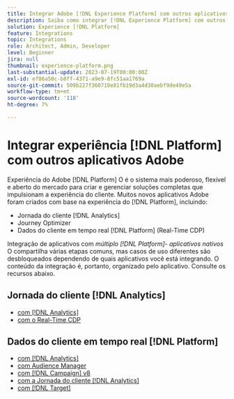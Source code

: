 ```yaml
---
title: Integrar Adobe [!DNL Experience Platform] com outros aplicativos Adobe
description: Saiba como integrar [!DNL Experience Platform] com outros aplicativos Adobe.
solution: Experience [!DNL Platform]
feature: Integrations
topic: Integrations
role: Architect, Admin, Developer
level: Beginner
jira: null
thumbnail: experience-platform.png
last-substantial-update: 2023-07-19T00:00:00Z
exl-id: ef86a50c-b8ff-4371-a9e9-8fc51aa1769a
source-git-commit: 509b227f360718e81fb19d3a4d30aebf9de49e5a
workflow-type: tm+mt
source-wordcount: '118'
ht-degree: 7%

---
```


# Integrar experiência [!DNL Platform] com outros aplicativos Adobe

Experiência do Adobe [!DNL Platform] O é o sistema mais poderoso, flexível e aberto do mercado para criar e gerenciar soluções completas que impulsionam a experiência do cliente. Muitos novos aplicativos Adobe foram criados com base na experiência do [!DNL Platform], incluindo:

* Jornada do cliente [!DNL Analytics]
* Journey Optimizer
* Dados do cliente em tempo real [!DNL Platform] (Real-Time CDP)

Integração de aplicativos com _múltiplo [!DNL Platform]- aplicativos nativos_ O compartilha várias etapas comuns, mas casos de uso diferentes são desbloqueados dependendo de quais aplicativos você está integrando. O conteúdo da integração é, portanto, organizado pelo aplicativo. Consulte os recursos abaixo.


## Jornada do cliente [!DNL Analytics]

* [com [!DNL Analytics]](../cja/customer-journey-analytics-analytics.md)
* [com o Real-Time CDP](../cja/cja-rtcdp.md)

## Dados do cliente em tempo real [!DNL Platform]

* [com [!DNL Analytics]](../rtcdp/rtcdp-analytics.md)
* [com Audience Manager](../rtcdp/rtcdp-aam.md)
* [com [!DNL Campaign] v8](../rtcdp/rtcdp-campaign.md)
* [com a Jornada do cliente [!DNL Analytics]](../rtcdp/rtcdp-cja.md)
* [com [!DNL Target]](../rtcdp/rtcdp-target.md)
